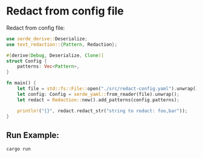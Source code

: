 # Redact from config file

Redact from config file:
```rs
use serde_derive::Deserialize;
use text_redaction::{Pattern, Redaction};

#[derive(Debug, Deserialize, Clone)]
struct Config {
    patterns: Vec<Pattern>,
}

fn main() {
    let file = std::fs::File::open("./src/redact-config.yaml").unwrap();
    let config: Config = serde_yaml::from_reader(file).unwrap();
    let redact = Redaction::new().add_patterns(config.patterns);

    println!("{}", redact.redact_str("string to redact: foo,bar"));
}

```

## Run Example:
```bash
cargo run 
```
